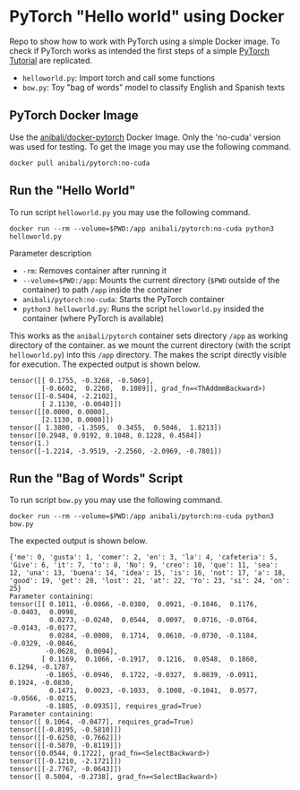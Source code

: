 # PyTorch "Hello world" using Docker

Repo to show how to work with PyTorch using a simple Docker image. To check if PyTorch works as intended the first steps of a simple [PyTorch Tutorial](https://pytorch.org/tutorials/beginner/nlp/deep_learning_tutorial.html) are replicated.

* ```helloworld.py```: Import torch and call some functions
* ```bow.py```: Toy "bag of words" model to classify English and Spanish texts

## PyTorch Docker Image

Use the [anibali/docker-pytorch](https://github.com/anibali/docker-pytorch) Docker Image. Only the 'no-cuda' version was used for testing. To get the image you may use the following command.

```
docker pull anibali/pytorch:no-cuda
```

## Run the "Hello World"

To run script ```helloworld.py``` you may use the following command.

```
docker run --rm --volume=$PWD:/app anibali/pytorch:no-cuda python3 helloworld.py
```

Parameter description
* ```-rm```: Removes container after running it
* ```--volume=$PWD:/app```: Mounts the current directory (```$PWD``` outside of the container) to path ```/app``` inside the container
* ```anibali/pytorch:no-cuda```: Starts the PyTorch container
* ```python3 helloworld.py```: Runs the script ```helloworld.py``` insided the container (where PyTorch is available)

This works as the ```anibali/pytorch``` container sets directory ```/app``` as working directory of the container. as we mount the current directory (with the script ```helloworld.py```) into this ```/app``` directory. The makes the script directly visible for execution. The expected output is shown below.

```
tensor([[ 0.1755, -0.3268, -0.5069],
        [-0.6602,  0.2260,  0.1089]], grad_fn=<ThAddmmBackward>)
tensor([[-0.5404, -2.2102],
        [ 2.1130, -0.0040]])
tensor([[0.0000, 0.0000],
        [2.1130, 0.0000]])
tensor([ 1.3800, -1.3505,  0.3455,  0.5046,  1.8213])
tensor([0.2948, 0.0192, 0.1048, 0.1228, 0.4584])
tensor(1.)
tensor([-1.2214, -3.9519, -2.2560, -2.0969, -0.7801])
```

## Run the "Bag of Words" Script

To run script ```bow.py``` you may use the following command.

```
docker run --rm --volume=$PWD:/app anibali/pytorch:no-cuda python3 bow.py
```

The expected output is shown below.

```
{'me': 0, 'gusta': 1, 'comer': 2, 'en': 3, 'la': 4, 'cafeteria': 5, 'Give': 6, 'it': 7, 'to': 8, 'No': 9, 'creo': 10, 'que': 11, 'sea': 12, 'una': 13, 'buena': 14, 'idea': 15, 'is': 16, 'not': 17, 'a': 18, 'good': 19, 'get': 20, 'lost': 21, 'at': 22, 'Yo': 23, 'si': 24, 'on': 25}
Parameter containing:
tensor([[ 0.1011, -0.0866, -0.0380,  0.0921, -0.1846,  0.1176, -0.0403,  0.0998,
          0.0273, -0.0240,  0.0544,  0.0097,  0.0716, -0.0764, -0.0143, -0.0177,
          0.0284, -0.0008,  0.1714,  0.0610, -0.0730, -0.1184, -0.0329, -0.0846,
         -0.0628,  0.0094],
        [ 0.1169,  0.1066, -0.1917,  0.1216,  0.0548,  0.1860,  0.1294, -0.1787,
         -0.1865, -0.0946,  0.1722, -0.0327,  0.0839, -0.0911,  0.1924, -0.0830,
          0.1471,  0.0023, -0.1033,  0.1008, -0.1041,  0.0577, -0.0566, -0.0215,
         -0.1885, -0.0935]], requires_grad=True)
Parameter containing:
tensor([ 0.1064, -0.0477], requires_grad=True)
tensor([[-0.8195, -0.5810]])
tensor([[-0.6250, -0.7662]])
tensor([[-0.5870, -0.8119]])
tensor([0.0544, 0.1722], grad_fn=<SelectBackward>)
tensor([[-0.1210, -2.1721]])
tensor([[-2.7767, -0.0643]])
tensor([ 0.5004, -0.2738], grad_fn=<SelectBackward>)
```




